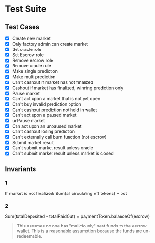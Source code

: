 
# Test Suite


## Test Cases

- [X] Create new market
- [X] Only factory admin can create market
- [X] Set oracle role
- [X] Set Escrow role
- [X] Remove escrow role
- [X] Remove oracle role
- [X] Make single prediction
- [X] Make multi prediction
- [X] Can't cashout if market has not finalized
- [X] Cashout if market has finalized, winning prediction only
- [X] Pause market
- [X] Can't act upon a market that is not yet open
- [X] Can't buy invalid prediction option
- [X] Can't cashout prediction not held in wallet
- [X] Can't act upon a paused market
- [X] unPause market
- [X] Can act upon an unpaused market
- [X] Can't cashout losing prediction
- [X] Can't externally call burn function (not escrow)
- [X] Submit market result
- [X] Can't submit market result unless oracle
- [X] Can't submit market result unless market is closed

## Invariants

### 1
If market is not finalized: Sum(all circulating nft tokens) = pot

### 2
Sum(totalDeposited - totalPaidOut) = paymentToken.balanceOf(escrow)

> This assumes no one has "maliciously" sent funds to the escrow wallet. This is a reasonable assumption because 
the funds are un-redeemable.
